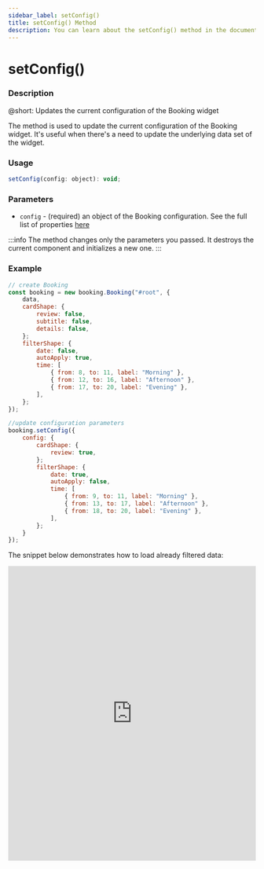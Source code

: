 ```yaml
---
sidebar_label: setConfig()
title: setConfig() Method
description: You can learn about the setConfig() method in the documentation of the DHTMLX JavaScript Booking library. Browse developer guides and API reference, try out code examples and live demos, and download a free 30-day evaluation version of DHTMLX Booking.
---
```


# setConfig()

### Description

@short: Updates the current configuration of the Booking widget

The method is used to update the current configuration of the Booking widget. It's useful when there's a need to update the underlying data set of the widget.

### Usage

~~~jsx
setConfig(config: object): void;
~~~

### Parameters

- `config` - (required) an object of the Booking configuration. See the full list of properties [here](/api/overview/booking-properties-overview)

:::info
The method changes only the parameters you passed. It destroys the current component and initializes a new one.
:::

### Example

~~~jsx {}
// create Booking
const booking = new booking.Booking("#root", {
	data,
    cardShape: {
	    review: false,
	    subtitle: false,
	    details: false,
    };
    filterShape: {
        date: false,
        autoApply: true,
        time: [
            { from: 8, to: 11, label: "Morning" },
            { from: 12, to: 16, label: "Afternoon" },
            { from: 17, to: 20, label: "Evening" },
        ],
    }; 
});

//update configuration parameters
booking.setConfig({
    config: {
        cardShape: {
	        review: true,
	    };
        filterShape: {
            date: true,
            autoApply: false,
            time: [
                { from: 9, to: 11, label: "Morning" },
                { from: 13, to: 17, label: "Afternoon" },
                { from: 18, to: 20, label: "Evening" },
            ],
        }; 
    }
});
~~~

The snippet below demonstrates how to load already filtered data:

<iframe src="https://snippet.dhtmlx.com/f77ytme5?mode=result" frameborder="0" class="snippet_iframe" width="100%" height="600"></iframe>